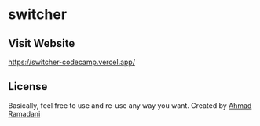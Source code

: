 # switcher

## Visit Website
https://switcher-codecamp.vercel.app/

## License

Basically, feel free to use and re-use any way you want. Created by [Ahmad Ramadani](https://github.com/Ramadani-coding)

